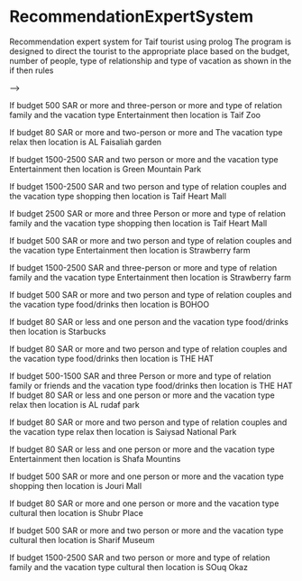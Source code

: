 # RecommendationExpertSystem
 Recommendation expert system  for Taif  tourist using prolog
 The program is designed to direct the tourist to the appropriate place based on the budget, number of people, type of relationship and type of vacation as shown in the if then rules
 
 -->
 
 If budget 500 SAR or more and three-person  or more and type of relation family and the vacation type Entertainment
then location is Taif Zoo

If budget 80 SAR or more and two-person or more and
 The vacation type relax 
then location is AL Faisaliah garden

If budget 1500-2500 SAR and two 
person or more and the vacation type Entertainment
then location is Green Mountain Park

If budget 1500-2500 SAR and two 
person and type of relation couples and the vacation type shopping 
then location is Taif Heart Mall

If budget 2500 SAR or more and three 
Person or more and type of relation family and the vacation type shopping 
then location is Taif Heart Mall

If budget 500 SAR or more and two 
person and type of relation couples and the vacation type Entertainment
then location is Strawberry farm




If budget 1500-2500 SAR and three-person or more and type of relation family and the vacation type Entertainment
then location is Strawberry farm

If budget 500 SAR or more and two 
person and type of relation couples and the vacation type food/drinks 
then location is BOHOO

If budget 80 SAR or less and one
person and the vacation type food/drinks then location is Starbucks
 
If budget 80 SAR or more and two 
person and type of relation couples and the vacation type food/drinks
then location is THE HAT

If budget 500-1500 SAR and three 
Person or more and type of relation family or friends and the vacation type food/drinks
then location is THE HAT
	If budget 80 SAR or less and one person or more and the vacation type relax then location is AL rudaf park

If budget 80 SAR or more and two 
person and type of relation couples and the vacation type relax
then location is Saiysad National Park

If budget 80 SAR or less and one person or more and the vacation type Entertainment 
then location is Shafa Mountins

If budget 500 SAR or more and one person or more and the vacation type shopping then location is Jouri Mall

If budget 80 SAR or more and one person or more and the vacation type cultural then location is Shubr Place 

If budget 500 SAR or more and two person or more and the vacation type cultural
 then location is Sharif  Museum 

If budget 1500-2500 SAR and two 
person or more and type of relation family and the vacation type cultural
then location is SOuq Okaz


































